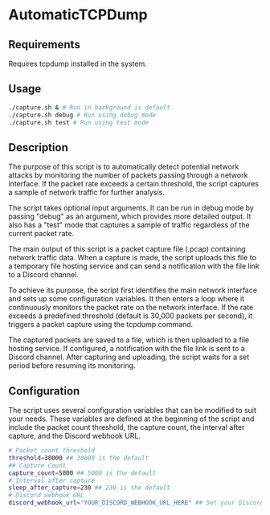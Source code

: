 # AutomaticTCPDump

## Requirements

Requires tcpdump installed in the system.

## Usage
```bash
./capture.sh & # Run in background is default
./capture.sh debug # Run using debug mode
./capture.sh test # Run using test mode
```

## Description

The purpose of this script is to automatically detect potential network attacks by monitoring the number of packets passing through a network interface. If the packet rate exceeds a certain threshold, the script captures a sample of network traffic for further analysis.

The script takes optional input arguments. It can be run in debug mode by passing "debug" as an argument, which provides more detailed output. It also has a "test" mode that captures a sample of traffic regardless of the current packet rate.

The main output of this script is a packet capture file (.pcap) containing network traffic data. When a capture is made, the script uploads this file to a temporary file hosting service and can send a notification with the file link to a Discord channel.

To achieve its purpose, the script first identifies the main network interface and sets up some configuration variables. It then enters a loop where it continuously monitors the packet rate on the network interface. If the rate exceeds a predefined threshold (default is 30,000 packets per second), it triggers a packet capture using the tcpdump command.

The captured packets are saved to a file, which is then uploaded to a file hosting service. If configured, a notification with the file link is sent to a Discord channel. After capturing and uploading, the script waits for a set period before resuming its monitoring.

## Configuration

The script uses several configuration variables that can be modified to suit your needs. These variables are defined at the beginning of the script and include the packet count threshold, the capture count, the interval after capture, and the Discord webhook URL.

```bash
# Packet count threshold
threshold=30000 ## 30000 is the default
## Capture Count
capture_count=5000 ## 5000 is the default
# Interval after capture
sleep_after_capture=230 ## 230 is the default
# Discord webhook URL
discord_webhook_url="YOUR_DISCORD_WEBHOOK_URL_HERE" ## Set your Discord webhook URL here
```